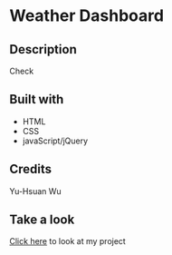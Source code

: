 # Weather Dashboard

## Description
Check 

## Built with
* HTML
* CSS
* javaScript/jQuery

## Credits
Yu-Hsuan Wu

## Take a look
[Click here]() to look at my project
